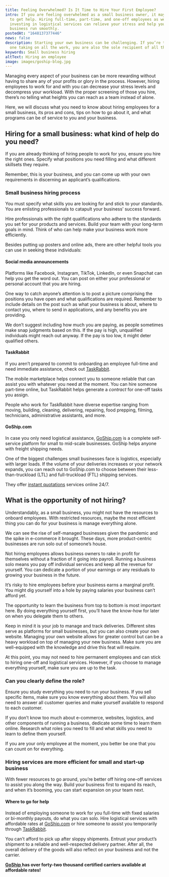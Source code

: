 ```yaml
---
title: Feeling Overwhelmed? Is It Time to Hire Your First Employee?
intro: If you are feeling overwhelmed as a small business owner, it may be time
  to get help. Hiring full-time, part-time, and one-off employees as well as
  investing in logistical services can relieve your stress and help your
  business run smoothly.
postedAt: "1648137377446"
news: false
description: Starting your own business can be challenging. If you’re the only
  one taking on all the work, you are also the sole recipient of all the stress.
keywords: Small business hiring
altText: Hiring an employee
image: images/goship-blog.jpg
---
```

Managing every aspect of your business can be more rewarding without having to share any of your profits or glory in the process. However, hiring employees to work for and with you can decrease your stress levels and decompress your workload. With the proper screening of those you hire, there’s no telling what heights you can reach as a team instead of alone.

Here, we will discuss what you need to know about hiring employees for a small business, its pros and cons, tips on how to go about it, and what programs can be of service to you and your business. 

## Hiring for a small business: what kind of help do you need?

If you are already thinking of hiring people to work for you, ensure you hire the right ones. Specify what positions you need filling and what different skillsets they require. 

Remember, this is your business, and you can come up with your own requirements in discerning an applicant’s qualifications.  

### Small business hiring process

You must specify what skills you are looking for and stick to your standards. You are enlisting professionals to catapult your business’ success forward. 

Hire professionals with the right qualifications who adhere to the standards you set for your products and services. Build your team with your long-term goals in mind. Think of who can help make your business work more efficiently. 

Besides putting up posters and online ads, there are other helpful tools you can use in seeking these individuals: 

#### Social media announcements

Platforms like Facebook, Instagram, TikTok, LinkedIn, or even Snapchat can help you get the word out. You can post on either your professional or personal account that you are hiring. 

One way to catch anyone’s attention is to post a picture comprising the positions you have open and what qualifications are required. Remember to include details on the post such as what your business is about, where to contact you, where to send in applications, and any benefits you are providing. 

We don’t suggest including how much you are paying, as people sometimes make snap judgments based on this. If the pay is high, unqualified individuals might reach out anyway. If the pay is too low, it might deter qualified others.  

#### TaskRabbit

If you aren’t prepared to commit to onboarding an employee full-time and need immediate assistance, check out [TaskRabbit](https://www.taskrabbit.com/). 

The mobile marketplace helps connect you to someone reliable that can assist you with whatever you need at the moment. You can hire someone part-time online, but TaskRabbit helps generate a *contract* for one-off tasks you assign. 

People who work for TaskRabbit have diverse expertise ranging from moving, building, cleaning, delivering, repairing, food prepping, filming, technicians, administrative assistants, and more.

#### GoShip.com

In case you only need logistical assistance, [GoShip.com](https://www.goship.com/) is a complete self-service platform for small to mid-scale businesses. GoShip helps anyone with freight shipping needs. 

One of the biggest challenges small businesses face is logistics, especially with larger loads. If the volume of your deliveries increases or your network expands, you can reach out to GoShip.com to choose between their less-than-truckload (LTL) and full-truckload (FTL) shipping services. 

They offer [instant quotations](https://quotes.goship.com/booking/request-quote) services online 24/7. 

## What is the opportunity of not hiring?

Understandably, as a small business, you might not have the resources to onboard employees. With restricted resources, maybe the most efficient thing you can do for your business is manage everything alone. 

We can see the rise of self-managed businesses given the pandemic and the spike in e-commerce it brought. These days, more product-centric businesses are run solo out of someone’s house. 

Not hiring employees allows business owners to rake in profit for themselves without a fraction of it going into payroll. Running a business solo means you pay off individual services and keep all the revenue for yourself. You can dedicate a portion of your earnings or any residuals to growing your business in the future. 

It’s risky to hire employees before your business earns a marginal profit. You might dig yourself into a hole by paying salaries your business can’t afford yet. 

The opportunity to learn the business from top to bottom is most important here. By doing everything yourself first, you’ll have the know-how for later on when you delegate them to others. 

Keep in mind it is your job to manage and track deliveries. Different sites serve as platforms for small businesses, but you can also create your own website. Managing your own website allows for greater control but can be a heavy workload on top of managing your new business. Make sure you are well-equipped with the knowledge and drive this feat will require.

At this point, you may not need to hire permanent employees and can stick to hiring one-off and logistical services. However, if you choose to manage everything yourself, make sure you are up to the task. 

### Can you clearly define the role?

Ensure you study everything you need to run your business. If you sell specific items, make sure you know everything about them. You will also need to answer all customer queries and make yourself available to respond to each customer. 

If you don’t know too much about e-commerce, websites, logistics, and other components of running a business, dedicate some time to learn them online. Research what roles you need to fill and what skills you need to learn to define them yourself. 

If you are your only employee at the moment, you better be one that you can count on for everything. 

### Hiring services are more efficient for small and start-up business

With fewer resources to go around, you’re better off hiring one-off services to assist you along the way. Build your business first to expand its reach, and when it’s booming, you can start expansion on your team next. 

#### Where to go for help

Instead of employing someone to work for you full-time with fixed salaries or bi-monthly payouts, do what you can solo. Hire logistical services with affordable rates at [GoShip.com](https://www.goship.com/) or hire someone to assist you temporarily through [TaskRabbit](https://www.taskrabbit.com/). 

You can’t afford to pick up after sloppy shipments. Entrust your product’s shipment to a reliable and well-respected delivery partner. After all, the overall delivery of the goods will also reflect on your business and not the carrier. 

**[GoShip ](https://www.goship.com/)has over forty-two thousand certified carriers available at affordable rates!**